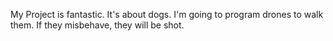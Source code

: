 My Project is fantastic. It's about dogs. I'm going to program drones to walk them. If they misbehave, they will be shot.